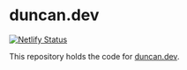 # duncan.dev

[![Netlify Status](https://api.netlify.com/api/v1/badges/a91e12a9-985e-4e34-aa00-0bb9f1255a40/deploy-status)](https://app.netlify.com/sites/duncandev/deploys)

This repository holds the code for [duncan.dev](https://duncan.dev).
